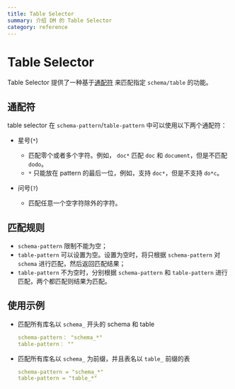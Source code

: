 ```yaml
---
title: Table Selector
summary: 介绍 DM 的 Table Selector
category: reference
---
```


# Table Selector

Table Selector 提供了一种基于[通配符](https://zh.wikipedia.org/wiki/%E9%80%9A%E9%85%8D%E7%AC%A6) 来匹配指定 `schema/table` 的功能。

## 通配符

table selector 在 `schema-pattern`/`table-pattern` 中可以使用以下两个通配符：

+ 星号(`*`)

  - 匹配零个或者多个字符。例如， `doc*` 匹配 `doc` 和 `document`，但是不匹配 `dodo`。
  - `*` 只能放在 pattern 的最后一位，例如，支持 `doc*`，但是不支持 `do*c`。

+ 问号(`?`)

  - 匹配任意一个空字符除外的字符。

## 匹配规则

- `schema-pattern` 限制不能为空；
- `table-pattern` 可以设置为空。设置为空时，将只根据 `schema-pattern` 对 `schema` 进行匹配，然后返回匹配结果；
- `table-pattern` 不为空时，分别根据 `schema-pattern` 和 `table-pattern` 进行匹配，两个都匹配则结果为匹配。

## 使用示例

- 匹配所有库名以 `schema_` 开头的 schema 和 table

    ```yaml
    schema-pattern： "schema_*"
    table-pattern： ""
    ```

- 匹配所有库名以 `schema_` 为前缀，并且表名以 `table_` 前缀的表

    ```yaml
    schema-pattern = "schema_*"
    table-pattern = "table_*"
    ```
